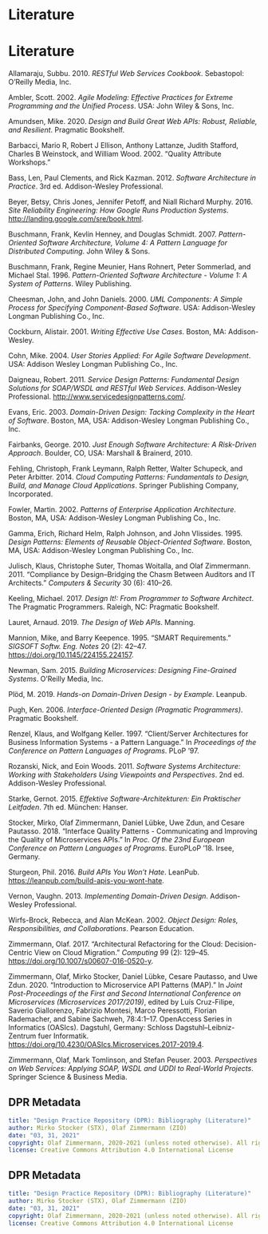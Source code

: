 # Literature

<!--
How to update this file:

1. Remove the HTML code below this comment (up to metadata section) and replace it with an empty table 

|Key|Literature|
|:--|:---------|

2. Run the following command from the repository root:

perl -ne '/@([\w:]+)/ && print "|$1|\@$1|\n";' **/*.md | sort | uniq  

3. Copy the output below the table (and remove refs like @docsoc),

4. Run the following command
 
pandoc -s --metadata link-citations=true --bibliography DPR-ReferencesMaster.bib --citeproc background-information/literature.md

5. Copy the generated bibliography (start from "<div id="refs" class="references hanging-indent" role="doc-bibliography">"), and replace the markdown table below this comment with the copied HTML.

6. Replace all div elements with p
 -->

# Literature

<!--
How to update this file:

1. Remove the HTML code below this comment (up to metadata section) and replace it with an empty table 

|Key|Literature|
|:--|:---------|

2. Run the following command from the repository root:

perl -ne '/@([\w:]+)/ && print "|$1|\@$1|\n";' **/*.md | sort | uniq  

3. Copy the output below the table (and remove refs like @docsoc),

4. Run the following command
 
pandoc -s --metadata link-citations=true --bibliography DPR-ReferencesMaster.bib --citeproc background-information/literature.md

5. Copy the generated bibliography (start from "<p id="refs" class="references hanging-indent" role="doc-bibliography">"), and replace the markdown table below this comment with the copied HTML.

6. Replace all div elements with p
 -->
<p id="refs" class="references csl-bib-body hanging-indent" role="doc-bibliography">
<p id="ref-Allamaraju:2010" class="csl-entry" role="doc-biblioentry">
Allamaraju, Subbu. 2010. <em><span>RESTful Web Services Cookbook</span></em>. Sebastopol: O’Reilly Media, Inc.
</p>
<p id="ref-Ambler:2002" class="csl-entry" role="doc-biblioentry">
Ambler, Scott. 2002. <em>Agile Modeling: Effective Practices for Extreme Programming and the Unified Process</em>. USA: John Wiley &amp; Sons, Inc.
</p>
<p id="ref-Amundsen:2020" class="csl-entry" role="doc-biblioentry">
Amundsen, Mike. 2020. <em>Design and Build Great Web <span>APIs</span>: Robust, Reliable, and Resilient</em>. Pragmatic Bookshelf.
</p>
<p id="ref-Barbacci:2002" class="csl-entry" role="doc-biblioentry">
Barbacci, Mario R, Robert J Ellison, Anthony Lattanze, Judith Stafford, Charles B Weinstock, and William Wood. 2002. <span>“Quality Attribute Workshops.”</span>
</p>
<p id="ref-Bass:2012" class="csl-entry" role="doc-biblioentry">
Bass, Len, Paul Clements, and Rick Kazman. 2012. <em>Software Architecture in Practice</em>. 3rd ed. Addison-Wesley Professional.
</p>
<p id="ref-BeyerJonesPetoffMurphy:2016" class="csl-entry" role="doc-biblioentry">
Beyer, Betsy, Chris Jones, Jennifer Petoff, and Niall Richard Murphy. 2016. <em>Site Reliability Engineering: How Google Runs Production Systems</em>. <a href="http://landing.google.com/sre/book.html">http://landing.google.com/sre/book.html</a>.
</p>
<p id="ref-Buschmann:2007" class="csl-entry" role="doc-biblioentry">
Buschmann, Frank, Kevlin Henney, and Douglas Schmidt. 2007. <em>Pattern-Oriented Software Architecture, Volume 4: A Pattern Language for Distributed Computing</em>. John Wiley &amp; Sons.
</p>
<p id="ref-Buschmann:1996" class="csl-entry" role="doc-biblioentry">
Buschmann, Frank, Regine Meunier, Hans Rohnert, Peter Sommerlad, and Michael Stal. 1996. <em>Pattern-Oriented Software Architecture - Volume 1: A System of Patterns</em>. Wiley Publishing.
</p>
<p id="ref-CheesmanDaniels:2000" class="csl-entry" role="doc-biblioentry">
Cheesman, John, and John Daniels. 2000. <em>UML Components: A Simple Process for Specifying Component-Based Software</em>. USA: Addison-Wesley Longman Publishing Co., Inc.
</p>
<p id="ref-Cockburn:2001" class="csl-entry" role="doc-biblioentry">
Cockburn, Alistair. 2001. <em>Writing Effective Use Cases</em>. Boston, MA: Addison-Wesley.
</p>
<p id="ref-Cohn:2004" class="csl-entry" role="doc-biblioentry">
Cohn, Mike. 2004. <em>User Stories Applied: For Agile Software Development</em>. USA: Addison Wesley Longman Publishing Co., Inc.
</p>
<p id="ref-Daigneau:2011" class="csl-entry" role="doc-biblioentry">
Daigneau, Robert. 2011. <em>Service Design Patterns: Fundamental Design Solutions for SOAP/WSDL and RESTful Web Services</em>. Addison-Wesley Professional. <a href="http://www.servicedesignpatterns.com/">http://www.servicedesignpatterns.com/</a>.
</p>
<p id="ref-Evans:2003" class="csl-entry" role="doc-biblioentry">
Evans, Eric. 2003. <em>Domain-Driven Design: Tacking Complexity in the Heart of Software</em>. Boston, MA, USA: Addison-Wesley Longman Publishing Co., Inc.
</p>
<p id="ref-Fairbanks:2010" class="csl-entry" role="doc-biblioentry">
Fairbanks, George. 2010. <em>Just Enough Software Architecture: A Risk-Driven Approach</em>. Boulder, CO, USA: Marshall &amp; Brainerd, 2010.
</p>
<p id="ref-Fehling:2014" class="csl-entry" role="doc-biblioentry">
Fehling, Christoph, Frank Leymann, Ralph Retter, Walter Schupeck, and Peter Arbitter. 2014. <em>Cloud Computing Patterns: Fundamentals to Design, Build, and Manage Cloud Applications</em>. Springer Publishing Company, Incorporated.
</p>
<p id="ref-Fowler:2002" class="csl-entry" role="doc-biblioentry">
Fowler, Martin. 2002. <em>Patterns of Enterprise Application Architecture</em>. Boston, MA, USA: Addison-Wesley Longman Publishing Co., Inc.
</p>
<p id="ref-Gamma:1995" class="csl-entry" role="doc-biblioentry">
Gamma, Erich, Richard Helm, Ralph Johnson, and John Vlissides. 1995. <em>Design Patterns: Elements of Reusable Object-Oriented Software</em>. Boston, MA, USA: Addison-Wesley Longman Publishing Co., Inc.
</p>
<p id="ref-Julisch:2011" class="csl-entry" role="doc-biblioentry">
Julisch, Klaus, Christophe Suter, Thomas Woitalla, and Olaf Zimmermann. 2011. <span>“Compliance by Design–Bridging the Chasm Between Auditors and IT Architects.”</span> <em>Computers &amp; Security</em> 30 (6): 410–26.
</p>
<p id="ref-Keeling:2019" class="csl-entry" role="doc-biblioentry">
Keeling, Michael. 2017. <em>Design It!: From Programmer to Software Architect</em>. The Pragmatic Programmers. Raleigh, NC: Pragmatic Bookshelf.
</p>
<p id="ref-Lauret:2019" class="csl-entry" role="doc-biblioentry">
Lauret, Arnaud. 2019. <em>The Design of Web APIs</em>. Manning.
</p>
<p id="ref-MannionKeepence:1995" class="csl-entry" role="doc-biblioentry">
Mannion, Mike, and Barry Keepence. 1995. <span>“SMART Requirements.”</span> <em>SIGSOFT Softw. Eng. Notes</em> 20 (2): 42–47. <a href="https://doi.org/10.1145/224155.224157">https://doi.org/10.1145/224155.224157</a>.
</p>
<p id="ref-Newman:2015" class="csl-entry" role="doc-biblioentry">
Newman, Sam. 2015. <em>Building Microservices: Designing Fine-Grained Systems</em>. O’Reilly Media, Inc.
</p>
<p id="ref-Ploed:2019" class="csl-entry" role="doc-biblioentry">
Plöd, M. 2019. <em>Hands-on Domain-Driven Design - by Example</em>. Leanpub.
</p>
<p id="ref-Pugh:2006" class="csl-entry" role="doc-biblioentry">
Pugh, Ken. 2006. <em>Interface-Oriented Design (Pragmatic Programmers)</em>. Pragmatic Bookshelf.
</p>
<p id="ref-RenzelKeller:1997" class="csl-entry" role="doc-biblioentry">
Renzel, Klaus, and Wolfgang Keller. 1997. <span>“Client/Server Architectures for Business Information Systems - a Pattern Language.”</span> In <em>Proceedings of the Conference on Pattern Languages of Programs</em>. PLoP ’97.
</p>
<p id="ref-RozanskiWoods:2005" class="csl-entry" role="doc-biblioentry">
Rozanski, Nick, and Eoin Woods. 2011. <em>Software Systems Architecture: Working with Stakeholders Using Viewpoints and Perspectives</em>. 2nd ed. Addison-Wesley Professional.
</p>
<p id="ref-Starke:2015" class="csl-entry" role="doc-biblioentry">
Starke, Gernot. 2015. <em>Effektive Software-Architekturen: Ein Praktischer Leitfaden</em>. 7th ed. München: Hanser.
</p>
<p id="ref-StockerZimmermannEtAl:2018" class="csl-entry" role="doc-biblioentry">
Stocker, Mirko, Olaf Zimmermann, Daniel Lübke, Uwe Zdun, and Cesare Pautasso. 2018. <span>“Interface Quality Patterns - Communicating and Improving the Quality of Microservices <span>APIs</span>.”</span> In <em>Proc. Of the 23nd European Conference on Pattern Languages of Programs</em>. EuroPLoP ’18. Irsee, Germany.
</p>
<p id="ref-Sturgeon:2016" class="csl-entry" role="doc-biblioentry">
Sturgeon, Phil. 2016. <em>Build <span>APIs</span> You Won’t Hate</em>. LeanPub. <a href="https://leanpub.com/build-apis-you-wont-hate">https://leanpub.com/build-apis-you-wont-hate</a>.
</p>
<p id="ref-Vernon:2013" class="csl-entry" role="doc-biblioentry">
Vernon, Vaughn. 2013. <em>Implementing Domain-Driven Design</em>. Addison-Wesley Professional.
</p>
<p id="ref-WirfsBrock:2002" class="csl-entry" role="doc-biblioentry">
Wirfs-Brock, Rebecca, and Alan McKean. 2002. <em>Object Design: Roles, Responsibilities, and Collaborations</em>. Pearson Education.
</p>
<p id="ref-Zimmermann:2017" class="csl-entry" role="doc-biblioentry">
Zimmermann, Olaf. 2017. <span>“Architectural Refactoring for the Cloud: Decision-Centric View on Cloud Migration.”</span> <em>Computing</em> 99 (2): 129–45. <a href="https://doi.org/10.1007/s00607-016-0520-y">https://doi.org/10.1007/s00607-016-0520-y</a>.
</p>
<p id="ref-Zimmermann:2020" class="csl-entry" role="doc-biblioentry">
Zimmermann, Olaf, Mirko Stocker, Daniel Lübke, Cesare Pautasso, and Uwe Zdun. 2020. <span>“Introduction to Microservice API Patterns (MAP).”</span> In <em>Joint Post-Proceedings of the First and Second International Conference on Microservices (Microservices 2017/2019)</em>, edited by Luı́s Cruz-Filipe, Saverio Giallorenzo, Fabrizio Montesi, Marco Peressotti, Florian Rademacher, and Sabine Sachweh, 78:4:1–17. OpenAccess Series in Informatics (OASIcs). Dagstuhl, Germany: Schloss Dagstuhl–Leibniz-Zentrum fuer Informatik. <a href="https://doi.org/10.4230/OASIcs.Microservices.2017-2019.4">https://doi.org/10.4230/OASIcs.Microservices.2017-2019.4</a>.
</p>
<p id="ref-Zimmermann:2003" class="csl-entry" role="doc-biblioentry">
Zimmermann, Olaf, Mark Tomlinson, and Stefan Peuser. 2003. <em>Perspectives on Web Services: Applying SOAP, WSDL and UDDI to Real-World Projects</em>. Springer Science &amp; Business Media.
</p>
</p>

<!-- keep/update the metadata below when updating the page: -->

## DPR Metadata

```yaml
title: "Design Practice Repository (DPR): Bibliography (Literature)"
author: Mirko Stocker (STX), Olaf Zimmermann (ZIO)
date: "03, 31, 2021"
copyright: Olaf Zimmermann, 2020-2021 (unless noted otherwise). All rights reserved.
license: Creative Commons Attribution 4.0 International License
```


<!-- keep/update the metadata below when updating the page: -->

## DPR Metadata

```yaml
title: "Design Practice Repository (DPR): Bibliography (Literature)"
author: Mirko Stocker (STX), Olaf Zimmermann (ZIO)
date: "03, 31, 2021"
copyright: Olaf Zimmermann, 2020-2021 (unless noted otherwise). All rights reserved.
license: Creative Commons Attribution 4.0 International License
```
